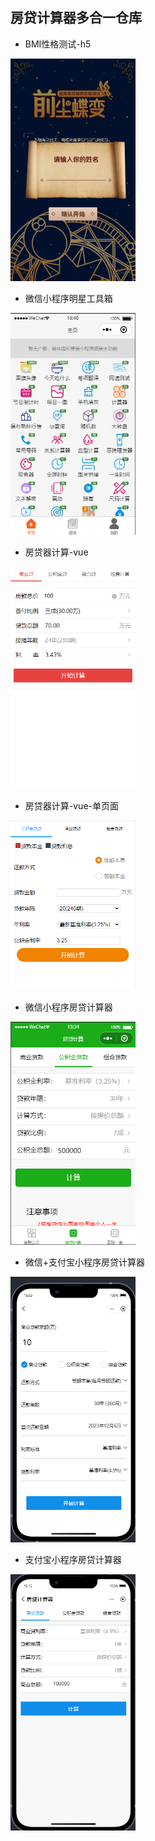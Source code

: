 ## 房贷计算器多合一仓库

- BMI性格测试-h5
<div><img src="/h5-BMI-Test/1701850415339.jpg" width="200" alt="BMI性格测试"/></div>

- 微信小程序明星工具箱
<div><img src="/StarTools/1701852531085.jpg" width="200" alt="微信小程序明细工具箱"/></div>

- 房贷器计算-vue
<div><img src="/vue-houseloan/1701848012948.jpg" width="200" alt="房贷计算-vue"/></div>

- 房贷器计算-vue-单页面
<div><img src="/vue-spa-calculator/1701847950609.jpg" width="200" alt="房贷计算-vue"/></div>

- 微信小程序房贷计算器
<div><img src="/wx-financetools/1701848107011.jpg" width="200" alt="微信小程序房贷计算"/></div>

- 微信+支付宝小程序房贷计算器
<div><img src="/wx-zfb-Calculator/1701849217347.jpg" width="200" alt="微信+支付宝小程序房贷计算器"/></div>

- 支付宝小程序房贷计算器
<div><img src="/zfb-financetools/1701848231607.jpg" width="200" alt="支付宝小程序房贷计算器"/></div>

